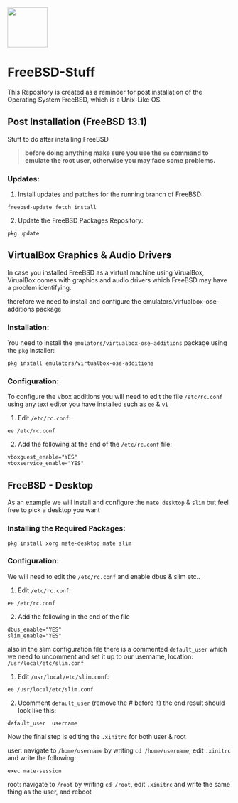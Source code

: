 <img height=90px src="https://external-content.duckduckgo.com/iu/?u=https%3A%2F%2Fwiki.installgentoo.com%2Fimages%2Fthumb%2F0%2F0a%2FFreebsd.png%2F300px-Freebsd.png&f=1&nofb=1">


# FreeBSD-Stuff
This Repository is created as a reminder for post installation of the Operating System FreeBSD,
which is a Unix-Like OS.


## Post Installation (FreeBSD 13.1)
Stuff to do after installing FreeBSD

> **before doing anything make sure you use the `su` command to
emulate the root user, otherwise you may face some problems.**

### Updates:
1. Install updates and patches for the running branch of FreeBSD:
```
freebsd-update fetch install
```

2. Update the FreeBSD Packages Repository:
```
pkg update
```

## VirtualBox Graphics & Audio Drivers
In case you installed FreeBSD as a virtual machine using VirualBox,
VirualBox comes with graphics and audio drivers which FreeBSD may have
a problem identifying.

therefore we need to install and configure the emulators/virtualbox-ose-additions package

### Installation:
You need to install the `emulators/virtualbox-ose-additions` package using the `pkg` installer:
```
pkg install emulators/virtualbox-ose-additions
```

### Configuration:
To configure the vbox additions you will need to edit the file `/etc/rc.conf` using any text editor you have installed such as `ee` & `vi`

1. Edit `/etc/rc.conf`:
```
ee /etc/rc.conf
```
2. Add the following at the end of the `/etc/rc.conf` file:
```
vboxguest_enable="YES"
vboxservice_enable="YES"
```

## FreeBSD - Desktop
As an example we will install and configure the `mate desktop` & `slim` but feel free to pick a desktop you want

### Installing the Required Packages:
```
pkg install xorg mate-desktop mate slim
```

### Configuration:
We will need to edit the `/etc/rc.conf` and enable dbus & slim etc..

1. Edit `/etc/rc.conf`:
```
ee /etc/rc.conf
```
2. Add the following in the end of the file
```
dbus_enable="YES"
slim_enable="YES"
```

also in the slim configuration file there is a commented `default_user` which we need to uncomment and 
set it up to our username, location: `/usr/local/etc/slim.conf`
1. Edit `/usr/local/etc/slim.conf`:
```
ee /usr/local/etc/slim.conf
```
2. Ucomment `default_user` (remove the # before it)
the end result should look like this:
```
default_user  username
```

Now the final step is editing the `.xinitrc` for both user & root

user: navigate to `/home/username` by writing `cd /home/username`, 
edit `.xinitrc` and write the following:
```
exec mate-session
```

root: navigate to `/root` by writing `cd /root`, 
edit `.xinitrc` and write the same thing as the user, and reboot
